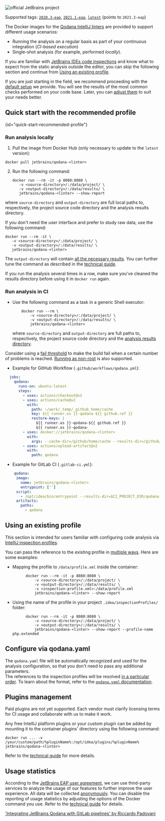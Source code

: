 [//]: # (title: Qodana IntelliJ Docker image)

![official JetBrains project](https://jb.gg/badges/official-flat-square.svg)

Supported tags: [`2020.3-eap`](https://hub.docker.com/r/jetbrains/qodana/tags?page=1&ordering=last_updated&name=2020.3-eap), [`2021.1-eap`](https://hub.docker.com/r/jetbrains/qodana/tags?page=1&ordering=last_updated&name=2021.1-eap),  [`latest`](https://hub.docker.com/r/jetbrains/qodana/tags?page=1&ordering=last_updated&name=latest) (points to `2021.2-eap`)

The Docker images for the [Qodana IntelliJ linters](about-qodana-intellij.md) are provided to support different usage scenarios:
- Running the analysis on a regular basis as part of your continuous integration (*CI-based execution*)
- Single-shot analysis (for example, performed *locally*).

If you are familiar with [JetBrains IDEs code inspections](https://www.jetbrains.com/help/idea/code-inspection.html)
and know what to expect from the static analysis outside the editor, you can skip the following section and continue from [Using an existing profile](#Using+an+existing+profile).

If you are just starting in the field, we recommend proceeding with the [default setup](#quick-start-recommended-profile) we provide. You will see the
results of the most common checks performed on your code base. Later, you can [adjust them](#Configure+via+qodana.yaml) to suit your needs better.

<note>
<p>
    <include src="lib-qd.xml" include-id="generic-docker-image-note"/>
</p>
</note>  

## Quick start with the recommended profile
{id="quick-start-recommended-profile"}

### Run analysis locally
<note>
<include src="lib_qd.xml" include-id="docker-ram-note"/>
</note>

1) Pull the image from Docker Hub (only necessary to update to the `latest` version):

[//]: # "?"

   ```shell
   docker pull jetbrains/qodana-<linter>
   ```

2) Run the following command:

   ```shell
   docker run --rm -it -p 8080:8080 \
      -v <source-directory>/:/data/project/ \
      -v <output-directory>/:/data/results/ \
      jetbrains/qodana-<linter> --show-report
   ```

where `source-directory` and `output-directory` are full local paths to, respectively, the project source code directory and the analysis results directory.

<p>
<include src="lib_qd.xml" include-id="show-report-command-explanation"/>
</p>

If you don't need the user interface and prefer to study raw data, use the following command:

   ```shell
   docker run --rm -it \
      -v <source-directory>/:/data/project/ \
      -v <output-directory>/:/data/results/ \
      jetbrains/qodana-<linter>
   ```

The `output-directory` will contain [all the necessary results](qodana-intellij-output.md#Basic+output). You can further tune the command as described in the [technical guide](qodana-intellij-docker-techs.xml).

If you run the analysis several times in a row, make sure you've cleaned the results directory before using it in `docker run` again.

### Run analysis in CI

- Use the following command as a task in a generic Shell executor:

   ```shell
       docker run --rm \
           -v <source-directory>/:/data/project/ \
           -v <output-directory>/:/data/results/ \
           jetbrains/qodana-<linter>
   ```

  where `source-directory` and `output-directory` are full paths to, respectively, the project source code directory and the [analysis results directory](qodana-intellij-output.md#Basic+output).

 Consider using a [fail threshold](qodana-yaml.md#Set+a+fail+threshold) to make the build fail when a certain number of problems is reached. [Running as non-root](qodana-intellij-docker-techs.xml#Run+as+non-root) is also supported.

- Example for GitHub Workflow (`.github/workflows/qodana.yml`):
  
```yaml
  jobs:
    qodana:
      runs-on: ubuntu-latest
      steps:
        - uses: actions/checkout@v2
        - uses: actions/cache@v2
          with:
            path: ~/work/_temp/_github_home/cache
            key: ${{ runner.os }}-qodana-${{ github.ref }}
            restore-keys: |
              ${{ runner.os }}-qodana-${{ github.ref }}
              ${{ runner.os }}-qodana-   
        - uses: docker://jetbrains/qodana-<linter>
          with:
            args: --cache-dir=/github/home/cache --results-dir=/github/workspace/qodana --save-report --report-dir=/github/workspace/qodana/report
        - uses: actions/upload-artifact@v2
          with:
            path: qodana
  ```

- Example for GitLab CI (`.gitlab-ci.yml`):

```yaml
    qodana:
     image: 
       name: jetbrains/qodana-<linter>
       entrypoint: ['']
     script:
       - /opt/idea/bin/entrypoint --results-dir=$CI_PROJECT_DIR/qodana --save-report --report-dir=$CI_PROJECT_DIR/qodana/report
     artifacts:
       paths:
         - qodana
```

## Using an existing profile

This section is intended for users familiar with configuring code analysis via [IntelliJ inspection profiles](https://www.jetbrains.com/help/idea/customizing-profiles.html).

You can pass the reference to the existing profile in [multiple ways](qodana-intellij-docker-techs.xml#Order+of+resolving+a+profile). Here are some examples:

- Mapping the profile to `/data/profile.xml` inside the container:

  ```shell
        docker run --rm -it -p 8080:8080 \
            -v <source-directory>/:/data/project/ \
            -v <output-directory>/:/data/results/ \
            -v <inspection-profile.xml>:/data/profile.xml
            jetbrains/qodana-<linter> --show-report
   ```

- Using the name of the profile in your project `.idea/inspectionProfiles/` folder:

  ```shell
        docker run --rm -it -p 8080:8080 \
            -v <source-directory>/:/data/project/ \
            -v <output-directory>/:/data/results/ \
            jetbrains/qodana-<linter> --show-report --profile-name php.extended
  ```

## Configure via qodana.yaml

The `qodana.yaml` file will be automatically recognized and used for the analysis configuration, so that you don't need to pass any additional parameters.  
The references to the inspection profiles will be resolved [in a particular order](qodana-intellij-docker-techs.xml#Order+of+resolving+a+profile). To learn about the format, refer to the [`qodana.yaml` documentation](qodana-yaml.md).

## Plugins management

Paid plugins are not yet supported. Each vendor must clarify licensing terms for CI usage and collaborate with us to make it work.

Any free IntelliJ platform plugins or your custom plugin can be added by mounting it to the container plugins' directory using the following command:

```shell
docker run ... -v /your/custom/path/%pluginName%:/opt/idea/plugins/%pluginName% jetbrains/qodana-<linter>
```

Refer to the [technical guide](qodana-intellij-docker-techs.xml) for more details.

## Usage statistics

According to the [JetBrains EAP user agreement](https://www.jetbrains.com/legal/agreements/user_eap.html), we can use third-party services to analyze the usage of our features to further improve the user experience. All data will be collected [anonymously](https://www.jetbrains.com/company/privacy.html). You can disable the reporting of usage statistics by adjusting the options of the Docker command you use. Refer to the [technical guide](qodana-intellij-docker-techs.xml) for details.

<seealso>
    <category ref="external">
        <a href="https://rpadovani.com/gitlab-jetbrains-qodana">'Integrating JetBrains Qodana with GitLab pipelines' by Riccardo Padovani</a>
    </category>
</seealso>